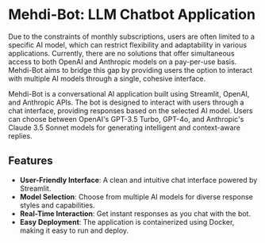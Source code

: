# Mehdi-Bot: LLM Chatbot Application

Due to the constraints of monthly subscriptions, users are often limited to a specific AI model, which can restrict flexibility and adaptability in various applications. Currently, there are no solutions that offer simultaneous access to both OpenAI and Anthropic models on a pay-per-use basis. Mehdi-Bot aims to bridge this gap by providing users the option to interact with multiple AI models through a single, cohesive interface.

Mehdi-Bot is a conversational AI application built using Streamlit, OpenAI, and Anthropic APIs. The bot is designed to interact with users through a chat interface, providing responses based on the selected AI model. Users can choose between OpenAI's GPT-3.5 Turbo, GPT-4o, and Anthropic's Claude 3.5 Sonnet models for generating intelligent and context-aware replies.

## Features

- **User-Friendly Interface**: A clean and intuitive chat interface powered by Streamlit.
- **Model Selection**: Choose from multiple AI models for diverse response styles and capabilities.
- **Real-Time Interaction**: Get instant responses as you chat with the bot.
- **Easy Deployment**: The application is containerized using Docker, making it easy to run and deploy.
